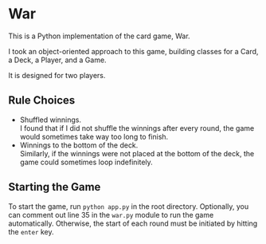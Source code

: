 # War
This is a Python implementation of the card game, War.

I took an object-oriented approach to this game, building classes for a Card, a Deck, a Player, and a Game.

It is designed for two players.

## Rule Choices
- Shuffled winnings.  
    I found that if I did not shuffle the winnings after every round, the game would sometimes take way too long to finish.
- Winnings to the bottom of the deck.  
    Similarly, if the winnings were not placed at the bottom of the deck, the game could sometimes loop indefinitely.

## Starting the Game
To start the game, run `python app.py` in the root directory. Optionally, you can comment out line 35 in the `war.py` module to run the game automatically. Otherwise, the start of each round must be initiated by hitting the `enter` key.